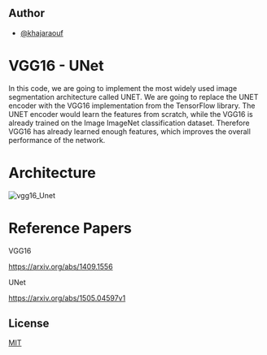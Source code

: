 
## Author

- [@khajaraouf](https://www.github.com/khajaraouf)


# VGG16 - UNet 

In this code, we are going to implement the most widely used image segmentation architecture called UNET. We are going to replace the UNET encoder with the VGG16 implementation from the TensorFlow library. The UNET encoder would learn the features from scratch, while the VGG16 is already trained on the Image ImageNet classification dataset. Therefore VGG16 has already learned enough features, which improves the overall performance of the network.

# Architecture

![vgg16_Unet](https://github.com/khajaraouf/VGG16_Unet/assets/70451209/0264177a-777e-4e78-980e-f3d2852dc6d4)


# Reference Papers

VGG16

https://arxiv.org/abs/1409.1556

UNet

https://arxiv.org/abs/1505.04597v1
## License

[MIT](https://choosealicense.com/licenses/mit/)

